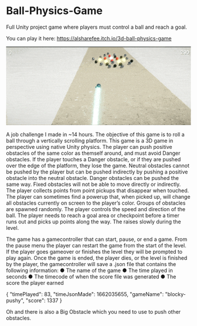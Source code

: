 # Ball-Physics-Game
Full Unity project game where players must control a ball and reach a goal.

You can play it here: https://alsharefee.itch.io/3d-ball-physics-game

![Gameplay Gif](https://github.com/alsharefee/Ball-Physics-Game/blob/main/Assets/ReadMe/Ball%20Physics%20Gameplay%20Gif%202.gif)

A job challenge I made in ~14 hours. The objective of this game is to roll a ball through a vertically scrolling platform. This game is a 3D game in perspective using native Unity physics. The player can push positive obstacles of the same color as themself around, and must avoid Danger obstacles. If the player touches a Danger obstacle, or if they are pushed over the edge of the platform, they lose the game. Neutral obstacles cannot be pushed by the player but can be pushed indirectly by pushing a positive obstacle into the neutral obstacle. Danger obstacles can be pushed the same way. Fixed obstacles will not be able to move directly or indirectly. The player collects points from point pickups that disappear when touched. The player can sometimes find a powerup that, when picked up, will change all obstacles currently on screen to the player’s color.
Groups of obstacles are spawned randomly. The player controls the speed and direction of the ball. The player needs to reach a goal area or checkpoint before a timer runs out and picks up points along the way. The raises slowly during the level.

The game has a gamecontroller that can start, pause, or end a game. From the pause menu the player can restart the game from the start of the level. If the player goes gameover or finishes the level they will be prompted to play again. Once the game is ended, the player dies, or the level is finished by the player, the gamecontroller will save a .json file that contains the following information:
● The name of the game
● The time played in seconds
● The timecode of when the score file was generated
● The score the player earned

{
"timePlayed": 83,
"timeJsonMade": 1662035655,
"gameName": "blocky-pushy",
"score": 1337
}

Oh and there is also a Big Obstacle which you need to use to push other obstacles.
